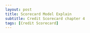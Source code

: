 ```yaml
---
layout: post
title: Scorecard Model Explain
subtitle: Credit Scorecard chapter 4
tags: [Credit Scorecard]
---
```


